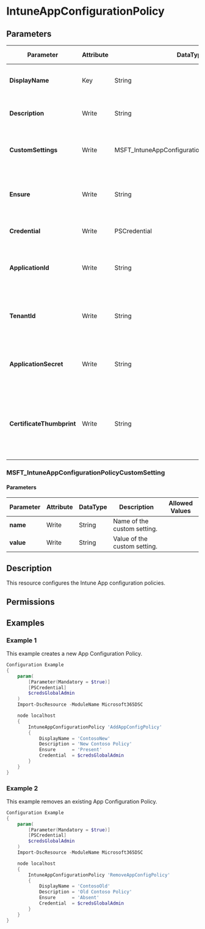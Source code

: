﻿# IntuneAppConfigurationPolicy

## Parameters

| Parameter | Attribute | DataType | Description | Allowed Values |
| --- | --- | --- | --- | --- |
| **DisplayName** | Key | String | Display name of the app configuration policy. | |
| **Description** | Write | String | Description of the app configuration policy. | |
| **CustomSettings** | Write | MSFT_IntuneAppConfigurationPolicyCustomSetting[] | Custom settings for the app cnfiguration policy. | |
| **Ensure** | Write | String | Present ensures the policy exists, absent ensures it is removed. | `Present`, `Absent` |
| **Credential** | Write | PSCredential | Credentials of the Intune Admin | |
| **ApplicationId** | Write | String | Id of the Azure Active Directory application to authenticate with. | |
| **TenantId** | Write | String | Id of the Azure Active Directory tenant used for authentication. | |
| **ApplicationSecret** | Write | String | Secret of the Azure Active Directory tenant used for authentication. | |
| **CertificateThumbprint** | Write | String | Thumbprint of the Azure Active Directory application's authentication certificate to use for authentication. | |

### MSFT_IntuneAppConfigurationPolicyCustomSetting

#### Parameters

| Parameter | Attribute | DataType | Description | Allowed Values |
| --- | --- | --- | --- | --- |
| **name** | Write | String | Name of the custom setting. | |
| **value** | Write | String | Value of the custom setting. | |


## Description

This resource configures the Intune App configuration policies.

## Permissions


## Examples

### Example 1

This example creates a new App Configuration Policy.

```powershell
Configuration Example
{
    param(
        [Parameter(Mandatory = $true)]
        [PSCredential]
        $credsGlobalAdmin
    )
    Import-DscResource -ModuleName Microsoft365DSC

    node localhost
    {
        IntuneAppConfigurationPolicy 'AddAppConfigPolicy'
        {
            DisplayName = 'ContosoNew'
            Description = 'New Contoso Policy'
            Ensure      = 'Present'
            Credential  = $credsGlobalAdmin
        }
    }
}
```

### Example 2

This example removes an existing App Configuration Policy.

```powershell
Configuration Example
{
    param(
        [Parameter(Mandatory = $true)]
        [PSCredential]
        $credsGlobalAdmin
    )
    Import-DscResource -ModuleName Microsoft365DSC

    node localhost
    {
        IntuneAppConfigurationPolicy 'RemoveAppConfigPolicy'
        {
            DisplayName = 'ContosoOld'
            Description = 'Old Contoso Policy'
            Ensure      = 'Absent'
            Credential  = $credsGlobalAdmin
        }
    }
}
```

